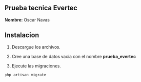 ## Prueba tecnica Evertec
<b>Nombre:</b> Oscar Navas

## Instalacion

1. Descargue los archivos.

2. Cree una base de datos vacia con el nombre <b>prueba_evertec</b>

3. Ejecute las migraciones.

<code><pre>php artisan migrate</pre></code>
